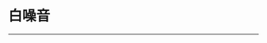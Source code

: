 
  # 白噪音
  ---

  <Common-LinkList :linkList='{"name":"白噪音","item":[{"link":"https://www.rainymood.com/","icon":"https://www.rainymood.com/favicon.ico","text":"Rainy Mood"},{"link":"http://rainyscope.com/","icon":"http://rainyscope.com/favicon.ico","text":"rainyscope"},{"link":"https://music.163.com/#/artist?id=22095","icon":"/aLinks/logo.png","text":"自然的声音"},{"link":"https://music.163.com/#/playlist?id=2281691443","icon":"/aLinks/logo.png","text":"鲸鱼在唱歌"},{"link":"https://www.noisli.com/","icon":"/aLinks/logo.png","text":"noisli"},{"link":"https://defonic.com/","icon":"/aLinks/logo.png","text":"Defonic"},{"link":"http://virtocean.com/","icon":"/aLinks/logo.png","text":"virtocean"},{"link":"http://asoftmurmur.com","icon":"/aLinks/logo.png","text":"asoftmurmur"},{"link":"https://purrli.com/","icon":"https://purrli.com/favicon.ico","text":"purrli"},{"link":"https://music.163.com/#/search/m/?s=%E7%99%BD%E5%99%AA%E9%9F%B3&type=1000","icon":"/aLinks/logo.png","text":"白噪音歌单"},{"link":"https://tide.fm/sounds/","icon":"https://tide.fm/favicon.ico","text":"潮汐"},{"link":"https://www.coolapk.com/apk/com.psyone.brainmusic","icon":"https://www.coolapk.com/favicon.ico","text":"小睡眠"},{"link":"http://app.mi.com/details?id=com.miui.whitenoise","icon":"http://app.mi.com/favicon.ico","text":"小米白噪音"}]}'/>
  